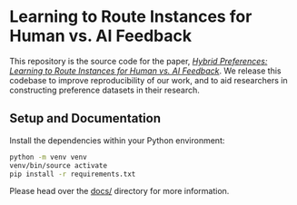 # Learning to Route Instances for Human vs. AI Feedback

This repository is the source code for the paper, [_Hybrid Preferences: Learning to Route Instances for Human vs. AI Feedback_]().
We release this codebase to improve reproducibility of our work, and to aid researchers in constructing preference datasets in their research.

## Setup and Documentation

Install the dependencies within your Python environment:

```sh
python -m venv venv
venv/bin/source activate
pip install -r requirements.txt
```

Please head over the [docs/](https://github.com/allenai/human-pref-datamodel/tree/main/docs) directory for more information.
